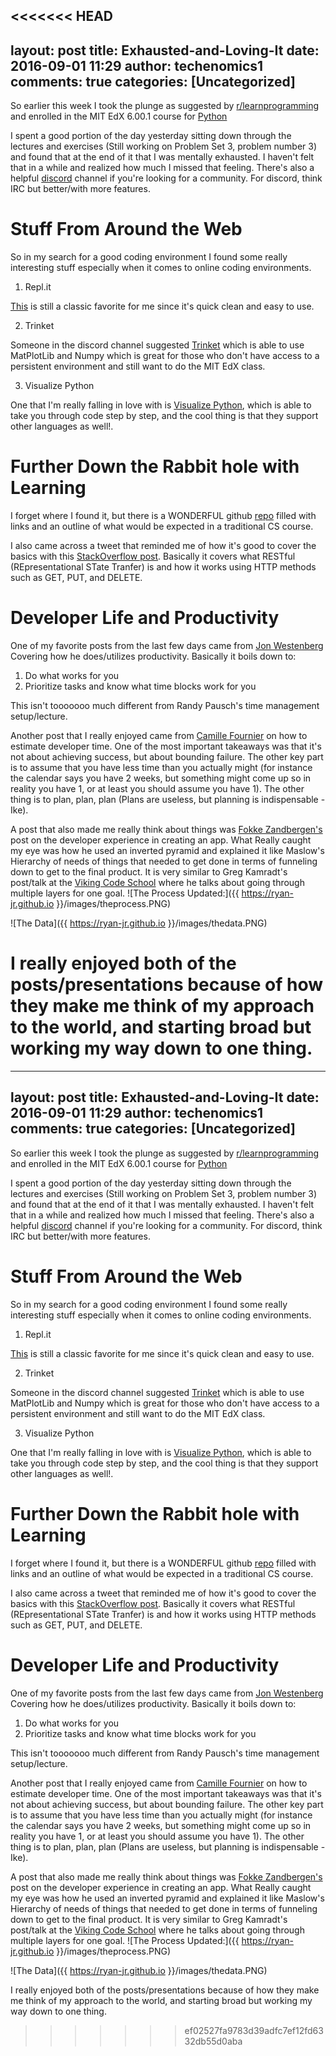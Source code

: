 <<<<<<< HEAD
---
layout: post
title: Exhausted-and-Loving-It
date: 2016-09-01 11:29
author: techenomics1
comments: true
categories: [Uncategorized]
---

So earlier this week I took the plunge as suggested by [r/learnprogramming](https://www.reddit.com/r/learnprogramming/comments/50azpi/fyi_today_is_the_start_date_for_mits_online_intro/) and enrolled in the MIT EdX 6.00.1 course for [Python](https://www.edx.org/course/introduction-computer-science-mitx-6-00-1x-8)

I spent a good portion of the day yesterday sitting down through the lectures and exercises (Still working on Problem Set 3, problem number 3) and found that at the end of it that I was mentally exhausted.  I haven't felt that in a while and realized how much I missed that feeling.  There's also a helpful [discord](https://discord.gg/sEKS8) channel if you're looking for a community.  For discord, think IRC but better/with more features.  

# Stuff From Around the Web

So in my search for a good coding environment I found some really interesting stuff especially when it comes to online coding environments.  

1.  Repl.it


[This](https://repl.it/) is still a classic favorite for me since it's quick clean and easy to use.  

2.  Trinket

Someone in the discord channel suggested [Trinket](https://trinket.io/python) which is able to use MatPlotLib and Numpy which is great for those who don't have access to a persistent environment and still want to do the MIT EdX class.  

3.  Visualize Python

One that I'm really falling in love with is [Visualize Python](http://www.pythontutor.com/), which is able to take you through code step by step, and the cool thing is that they support other languages as well!.  

# Further Down the Rabbit hole with Learning

I forget where I found it, but there is a WONDERFUL github [repo](https://github.com/open-source-society/computer-science#introduction-to-computer-science) filled with links and an outline of what would be expected in a traditional CS course.  

I also came across a tweet that reminded me of how it's good to cover the basics with this [StackOverflow post](http://stackoverflow.com/questions/671118/what-exactly-is-restful-programming).  Basically it covers what RESTful (REpresentational STate Tranfer) is and how it works using HTTP methods such as GET, PUT, and DELETE.  

# Developer Life and Productivity

One of my favorite posts from the last few days came from [Jon Westenberg](https://medium.com/hi-my-name-is-jon/how-i-use-evernote-to-pitch-at-the-top-of-my-game-2c5966ef720b#.q1b0ltomv) Covering how he does/utilizes productivity.  Basically it boils down to:

1.  Do what works for you
2.  Prioritize tasks and know what time blocks work for you

This isn't tooooooo much different from Randy Pausch's time management setup/lecture.  


Another post that I really enjoyed came from [Camille Fournier](https://medium.com/@skamille/yes-virginia-you-can-estimate-that-e33303eec9cf#.rclw77drp) on how to estimate developer time.  One of the most important takeaways was that it's not about achieving success, but about bounding failure.  The other key part is to assume that you have less time than you actually might (for instance the calendar says you have 2 weeks, but something might come up so in reality you have 1, or at least you should assume you have 1).  The other thing is to plan, plan, plan (Plans are useless, but planning is indispensable -Ike).  

A post that also made me really think about things was [Fokke Zandbergen's](http://fokkezb.nl/2016/08/30/the-developer-experience-pyramid/) post on the developer experience in creating an app.  What Really caught my eye was how he used an inverted pyramid and explained it like Maslow's Hierarchy of needs of things that needed to get done in terms of funneling down to get to the final product.  It is very similar to Greg Kamradt's post/talk at the [Viking Code School](https://www.vikingcodeschool.com/posts/greg-kamradt-senior-growth-analyst-hacking-the-job-search-process?mc_cid=e85dd96290&mc_eid=1de4a643d0) where he talks about going through multiple layers for one goal.
![The Process Updated:]({{ https://ryan-jr.github.io }}/images/theprocess.PNG)

![The Data]({{ https://ryan-jr.github.io }}/images/thedata.PNG)


I really enjoyed both of the posts/presentations because of how they make me think of my approach to the world, and starting broad but working my way down to one thing.  
=======
---
layout: post
title: Exhausted-and-Loving-It
date: 2016-09-01 11:29
author: techenomics1
comments: true
categories: [Uncategorized]
---

So earlier this week I took the plunge as suggested by [r/learnprogramming](https://www.reddit.com/r/learnprogramming/comments/50azpi/fyi_today_is_the_start_date_for_mits_online_intro/) and enrolled in the MIT EdX 6.00.1 course for [Python](https://www.edx.org/course/introduction-computer-science-mitx-6-00-1x-8)

I spent a good portion of the day yesterday sitting down through the lectures and exercises (Still working on Problem Set 3, problem number 3) and found that at the end of it that I was mentally exhausted.  I haven't felt that in a while and realized how much I missed that feeling.  There's also a helpful [discord](https://discord.gg/sEKS8) channel if you're looking for a community.  For discord, think IRC but better/with more features.  

# Stuff From Around the Web

So in my search for a good coding environment I found some really interesting stuff especially when it comes to online coding environments.  

1.  Repl.it


[This](https://repl.it/) is still a classic favorite for me since it's quick clean and easy to use.  

2.  Trinket

Someone in the discord channel suggested [Trinket](https://trinket.io/python) which is able to use MatPlotLib and Numpy which is great for those who don't have access to a persistent environment and still want to do the MIT EdX class.  

3.  Visualize Python

One that I'm really falling in love with is [Visualize Python](http://www.pythontutor.com/), which is able to take you through code step by step, and the cool thing is that they support other languages as well!.  

# Further Down the Rabbit hole with Learning

I forget where I found it, but there is a WONDERFUL github [repo](https://github.com/open-source-society/computer-science#introduction-to-computer-science) filled with links and an outline of what would be expected in a traditional CS course.  

I also came across a tweet that reminded me of how it's good to cover the basics with this [StackOverflow post](http://stackoverflow.com/questions/671118/what-exactly-is-restful-programming).  Basically it covers what RESTful (REpresentational STate Tranfer) is and how it works using HTTP methods such as GET, PUT, and DELETE.  

# Developer Life and Productivity

One of my favorite posts from the last few days came from [Jon Westenberg](https://medium.com/hi-my-name-is-jon/how-i-use-evernote-to-pitch-at-the-top-of-my-game-2c5966ef720b#.q1b0ltomv) Covering how he does/utilizes productivity.  Basically it boils down to:

1.  Do what works for you
2.  Prioritize tasks and know what time blocks work for you

This isn't tooooooo much different from Randy Pausch's time management setup/lecture.  


Another post that I really enjoyed came from [Camille Fournier](https://medium.com/@skamille/yes-virginia-you-can-estimate-that-e33303eec9cf#.rclw77drp) on how to estimate developer time.  One of the most important takeaways was that it's not about achieving success, but about bounding failure.  The other key part is to assume that you have less time than you actually might (for instance the calendar says you have 2 weeks, but something might come up so in reality you have 1, or at least you should assume you have 1).  The other thing is to plan, plan, plan (Plans are useless, but planning is indispensable -Ike).  

A post that also made me really think about things was [Fokke Zandbergen's](http://fokkezb.nl/2016/08/30/the-developer-experience-pyramid/) post on the developer experience in creating an app.  What Really caught my eye was how he used an inverted pyramid and explained it like Maslow's Hierarchy of needs of things that needed to get done in terms of funneling down to get to the final product.  It is very similar to Greg Kamradt's post/talk at the [Viking Code School](https://www.vikingcodeschool.com/posts/greg-kamradt-senior-growth-analyst-hacking-the-job-search-process?mc_cid=e85dd96290&mc_eid=1de4a643d0) where he talks about going through multiple layers for one goal.
![The Process Updated:]({{ https://ryan-jr.github.io }}/images/theprocess.PNG)

![The Data]({{ https://ryan-jr.github.io }}/images/thedata.PNG)


I really enjoyed both of the posts/presentations because of how they make me think of my approach to the world, and starting broad but working my way down to one thing.  
>>>>>>> ef02527fa9783d39adfc7ef12fd6332db55d0aba
